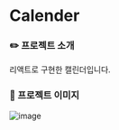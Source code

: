 # Calender

### ✏️ 프로젝트 소개

리액트로 구현한 캘린더입니다.

### 📸 프로젝트 이미지
![image](https://user-images.githubusercontent.com/101629955/229745229-5eaf2347-f8b3-4115-85f1-f878c32b33ae.png)
